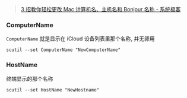 > [3 招教你轻松更改 Mac 计算机名、主机名和 Bonjour 名称 - 系统极客](https://www.sysgeek.cn/customize-mac-name/)

### ComputerName

`ComputerName` 就是显示在 iCloud 设备列表里那个名称, 并无卵用

```
scutil --set ComputerName "NewComputerName"
```

### HostName

终端显示的那个名称

```
scutil --set HostName "NewHostname"
```

